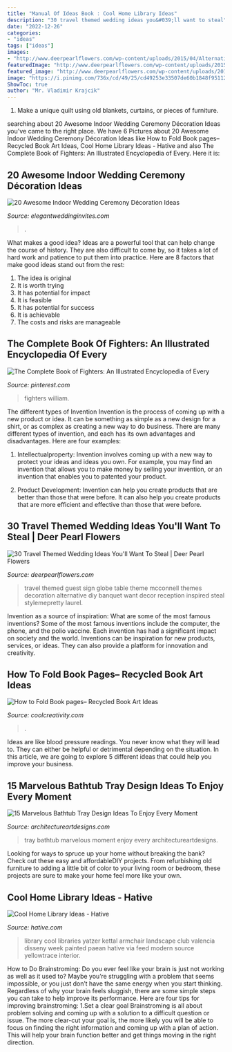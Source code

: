 ```yaml
---
title: "Manual Of Ideas Book : Cool Home Library Ideas"
description: "30 travel themed wedding ideas you&#039;ll want to steal"
date: "2022-12-26"
categories:
- "ideas"
tags: ["ideas"]
images:
- "http://www.deerpearlflowers.com/wp-content/uploads/2015/04/Alternative-Guest-Book-Sign-the-Globe.jpg"
featuredImage: "http://www.deerpearlflowers.com/wp-content/uploads/2015/04/Alternative-Guest-Book-Sign-the-Globe.jpg"
featured_image: "http://www.deerpearlflowers.com/wp-content/uploads/2015/04/Alternative-Guest-Book-Sign-the-Globe.jpg"
image: "https://i.pinimg.com/736x/cd/49/25/cd49253e33507de60b1848f951126e07--fighter-aircraft-literature.jpg"
ShowToc: true
author: "Mr. Vladimir Krajcik"
---
```



1. Make a unique quilt using old blankets, curtains, or pieces of furniture.

	

		
searching about 20 Awesome Indoor Wedding Ceremony Décoration Ideas you've came to the right place. We have 6 Pictures about 20 Awesome Indoor Wedding Ceremony Décoration Ideas like How to Fold Book pages– Recycled Book Art Ideas, Cool Home Library Ideas - Hative and also The Complete Book of Fighters: An Illustrated Encyclopedia of Every. Here it is:
		
    
## 20 Awesome Indoor Wedding Ceremony Décoration Ideas

<img loading=lazy src="https://www.elegantweddinginvites.com/wedding-blog/wp-content/uploads/2015/12/blooms-and-petals-decorated-winter-ceremonies.jpg" onerror="this.onerror=null;this.src='https://tse4.mm.bing.net/th?id=OIP.dxCM44lk4PxKasMZG1xxCQHaLH&amp;pid=15.1';" alt="20 Awesome Indoor Wedding Ceremony Décoration Ideas">

_Source: elegantweddinginvites.com_

>. 

	

What makes a good idea?
Ideas are a powerful tool that can help change the course of history. They are also difficult to come by, so it takes a lot of hard work and patience to put them into practice. Here are 8 factors that make good ideas stand out from the rest: 
1. The idea is original 
2. It is worth trying 
3. It has potential for impact 
4. It is feasible 
5. It has potential for success 
6. It is achievable 
7. The costs and risks are manageable 

    
## The Complete Book Of Fighters: An Illustrated Encyclopedia Of Every

<img loading=lazy src="https://i.pinimg.com/736x/cd/49/25/cd49253e33507de60b1848f951126e07--fighter-aircraft-literature.jpg" onerror="this.onerror=null;this.src='https://tse4.mm.bing.net/th?id=OIP.qdwX2lERPZQa7leVE6RBawHaJ3&amp;pid=15.1';" alt="The Complete Book of Fighters: An Illustrated Encyclopedia of Every">

_Source: pinterest.com_

>fighters william. 

	

The different types of Invention
Invention is the process of coming up with a new product or idea. It can be something as simple as a new design for a shirt, or as complex as creating a new way to do business. There are many different types of invention, and each has its own advantages and disadvantages. Here are four examples: 
1. Intellectualproperty: Invention involves coming up with a new way to protect your ideas and ideas you own. For example, you may find an invention that allows you to make money by selling your invention, or an invention that enables you to patented your product. 

2. Product Development: Invention can help you create products that are better than those that were before. It can also help you create products that are more efficient and effective than those that were before. 


    
## 30 Travel Themed Wedding Ideas You&#039;ll Want To Steal | Deer Pearl Flowers

<img loading=lazy src="http://www.deerpearlflowers.com/wp-content/uploads/2015/04/Alternative-Guest-Book-Sign-the-Globe.jpg" onerror="this.onerror=null;this.src='https://tse4.mm.bing.net/th?id=OIP.9Nbcun9bnEiUDl92iKBdTAHaLG&amp;pid=15.1';" alt="30 Travel Themed Wedding Ideas You&#039;ll Want To Steal | Deer Pearl Flowers">

_Source: deerpearlflowers.com_

>travel themed guest sign globe table theme mcconnell themes decoration alternative diy banquet want decor reception inspired steal stylemepretty laurel. 

	

Invention as a source of inspiration: What are some of the most famous inventions?
Some of the most famous inventions include the computer, the phone, and the polio vaccine. Each invention has had a significant impact on society and the world. Inventions can be inspiration for new products, services, or ideas. They can also provide a platform for innovation and creativity.

    
## How To Fold Book Pages– Recycled Book Art Ideas

<img loading=lazy src="https://coolcreativity.com/wp-content/uploads/2016/03/5-1.jpg" onerror="this.onerror=null;this.src='https://tse1.mm.bing.net/th?id=OIP.ALGFNrPpZP_dutu_BXwGXwHaKX&amp;pid=15.1';" alt="How to Fold Book pages– Recycled Book Art Ideas">

_Source: coolcreativity.com_

>. 

	

Ideas are like blood pressure readings. You never know what they will lead to. They can either be helpful or detrimental depending on the situation. In this article, we are going to explore 5 different ideas that could help you improve your business.

    
## 15 Marvelous Bathtub Tray Design Ideas To Enjoy Every Moment

<img loading=lazy src="https://www.architectureartdesigns.com/wp-content/uploads/2013/04/ArchitectureArtDesigns-1461.jpg" onerror="this.onerror=null;this.src='https://tse3.mm.bing.net/th?id=OIP.xLlvw9zfK8znkME5As0RdQHaLH&amp;pid=15.1';" alt="15 Marvelous Bathtub Tray Design Ideas To Enjoy Every Moment">

_Source: architectureartdesigns.com_

>tray bathtub marvelous moment enjoy every architectureartdesigns. 

	

Looking for ways to spruce up your home without breaking the bank? Check out these easy and affordableDIY projects. From refurbishing old furniture to adding a little bit of color to your living room or bedroom, these projects are sure to make your home feel more like your own.

    
## Cool Home Library Ideas - Hative

<img loading=lazy src="https://hative.com/wp-content/uploads/2014/12/home-library-ideas/16-cool-home-library-ideas.jpg" onerror="this.onerror=null;this.src='https://tse4.mm.bing.net/th?id=OIP.n4QwcvHc3VaEXmYw6QBFIAHaLG&amp;pid=15.1';" alt="Cool Home Library Ideas - Hative">

_Source: hative.com_

>library cool libraries yatzer kettal armchair landscape club valencia disseny week painted paean hative via feed modern source yellowtrace interior. 

	

How to Do Brainstroming:
Do you ever feel like your brain is just not working as well as it used to? Maybe you’re struggling with a problem that seems impossible, or you just don’t have the same energy when you start thinking. Regardless of why your brain feels sluggish, there are some simple steps you can take to help improve its performance. Here are four tips for improving brainstroming: 
1.Set a clear goal
Brainstroming is all about problem solving and coming up with a solution to a difficult question or issue. The more clear-cut your goal is, the more likely you will be able to focus on finding the right information and coming up with a plan of action. This will help your brain function better and get things moving in the right direction. 

